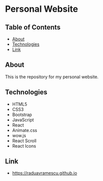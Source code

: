 # Personal Website

## Table of Contents

- [About](#about)
- [Technologies](#technologies)
- [Link](#link)

## About

This is the repository for my personal website.

## Technologies

- HTML5
- CSS3
- Bootstrap
- JavaScript
- React
- Animate.css
- wow.js
- React Scroll
- React Icons

## Link

- https://raduavramescu.github.io

